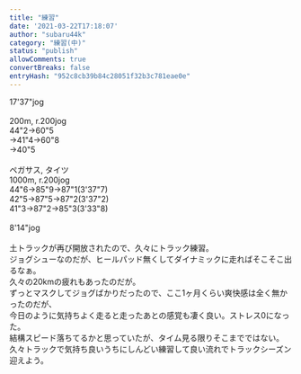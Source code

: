 ```yaml
---
title: "練習"
date: '2021-03-22T17:18:07'
author: "subaru44k"
category: "練習(中)"
status: "publish"
allowComments: true
convertBreaks: false
entryHash: "952c8cb39b84c28051f32b3c781eae0e"
---
```

17'37"jog<br>
<br>
200m, r.200jog<br>
44"2→60"5<br>
→41"4→60"8<br>
→40"5<br>
<br>
ペガサス, タイツ<br>
1000m, r.200jog<br>
44"6→85"9→87"1(3'37"7)<br>
42"5→87"5→87"2(3'37"2)<br>
41"3→87"2→85"3(3'33"8)<br>
<br>
8'14"jog<br>
<br>
土トラックが再び開放されたので、久々にトラック練習。<br>
ジョグシューなのだが、ヒールパッド無くしてダイナミックに走ればそこそこ出るなぁ。<br>
久々の20kmの疲れもあったのだが。<br>
ずっとマスクしてジョグばかりだったので、ここ1ヶ月くらい爽快感は全く無かったのだが、<br>
今日のように気持ちよく走ると走ったあとの感覚も凄く良い。ストレス0になった。<br>
結構スピード落ちてるかと思っていたが、タイム見る限りそこまでではない。久々トラックで気持ち良いうちにしんどい練習して良い流れでトラックシーズン迎えよう。

